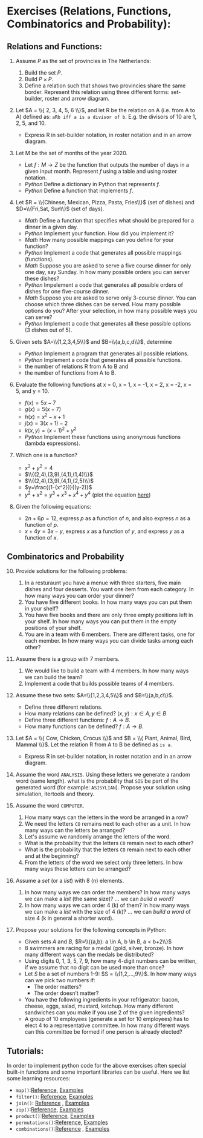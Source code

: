 # Exercises (Relations, Functions, Combinatorics and Probability):

## Relations and Functions:
1. Assume $P$ as the set of provincies in The Netherlands:
	1. Build the set $P$.
	2. Build $P \times P$.
	3. Define a relation such that shows two provincies share the same border. Represent this relation using three different forms: set-builder, roster and arrow diagram.

2. Let $A = \\{ 2, 3, 4, 5, 6 \\}$, and let R be the relation on A (i.e. from A to A) defined as: `aRb iff a is a divisor of b`.  E.g. the divisors of 10 are 1, 2, 5, and 10.
    - Express R in set-builder notation, in roster notation and in an arrow diagram.

3. Let M be the set of months of the year 2020.
    - Let $f: M \rightarrow Z$ be the function that outputs the number of days in a given input month.  Represent $f$ using a table and using roster notation. 
    - *Python* Define a dictionary in Python that represents $f$.
    - *Python* Define a function that implements $f$. 

4. Let $R = \\{Chinese, Mexican, Pizza, Pasta, Fries\\}$ (set of dishes) and $D=\\{Fri,Sat, Sun\\}$ (set of days).
    - *Math* Define a function that specifies what should be prepared for a dinner in a given day.
    - *Python* Implement your function. How did you implement it?
    - *Math* How many possible mappings can you define for your function? 
    - *Python* Implement a code that generates all possible mappings (functions).
    - *Math* Suppose you are asked to serve a five course dinner for only one day, say Sunday. In how many possible orders you can server these dishes?
    - *Python* Impelement a code that generates all possible orders of dishes for one five-course dinner.
    - *Math* Suppose you are asked to serve only 3-course dinner. You can choose which three dishes can be served. How many possible options do you? After your selection, in how many possible ways you can serve?
    - *Python* Implement a code that generates all these possible options (3 dishes out of 5).


5. Given sets $A=\\{1,2,3,4,5\\}$ and $B=\\{a,b,c,d\\}$, determine  
    - *Python* Implement a program that generates all possible relations.
    - *Python* Implement a code that generates all possible functions.
    - the number of relations R from A to B and 
    - the number of functions from A to B.

7. Evaluate the following functions at x = 0, x = 1, x = -1, x = 2, x = -2, x = 5, and y = 10.
    - $f(x) = 5x - 7$
    - $g(x) = 5(x-7)$
    - $h(x) = {x^2} - x + 1$
    - $j(x) = 3(x+1) - 2$
    - $k(x,y) = {(x-1)^2} + {y^2}$
    - *Python* Implement these functions using anonymous functions (lambda expressions).

8. Which one is a function?
    - ${x^2}+{y^2}=4$
    - $\\{(2,4),(3,9),(4,1),(1,4)\\}$
    - $\\{(2,4),(3,9),(4,1),(2,5)\\}$
    - $y=\frac{(1-{x^2})}{(y-2)}$
    - $y^{2}+x^{2}=y^{3}+x^{3}+x^{4}+y^{4}$ (plot the equation [here](https://www.desmos.com/calculator))

9. Given the following equations:
    - $2n + 6p = 12$, express $p$ as a function of $n$, and also express $n$ as a function of $p$. 
    - $x + 4y = 3x - y$, express $x$ as a function of $y$, and express $y$ as a function of $x$.

## Combinatorics and Probability
10. Provide solutions for the following problems:
    1. In a resturaunt you have a menue with three starters, five main dishes and four desserts. You want one item from each category. In how many ways you can order your dinner?
    2. You have five different books. In how many ways you can put them in your shelf?
    3. You have five books and there are only three empty positions left in your shelf. In how many ways you can put them in the empty positions of your shelf.
    4. You are in a team with 6 members. There are different tasks, one for each member. In how many ways you can divide tasks among each other? 

11. Assume there is a group with 7 members.  
    1. We would like to build a team with 4 members. In how many ways we can build the team?
    2. Implement a code that builds possible teams of 4 members.

12. Assume these two sets: $A=\\{1,2,3,4,5\\}$ and $B=\\{a,b,c\\}$. 
    - Define three different relations.
    - How many relations can be defined? $(x,y): x \in A, y \in B$
    - Define three different functions: $f: A \rightarrow B$.
    - How many functions can be defined? $f: A \rightarrow B$.
13. Let $A = \\{ Cow, Chicken, Crocus \\}$ and $B = \\{ Plant, Animal, Bird, Mammal \\}$.  Let the relation R from A to B be defined as `is a`.
    - Express R in set-builder notation, in roster notation and in an arrow diagram.


14. Assume the word `ANALYSIS`. Using these letters we generate a random word (same length). what is the probability that `SIS` be part of the generated word (for example: `ASISYLIAN`). Propose your solution using simulation, itertools and theory.


15. Assume the word `COMPUTER`. 
    1. How many ways can the letters in the word be arranged in a row?
    2. We need the letters `CO` remains next to each other as a unit. In how many ways can the letters be arranged?
    3. Let's assume we randomly arrange the letters of the word. 
    - What is the probability that the letters `CO` remain next to each other?
    - What is the probability that the letters `CO` remain next to each other and at the beginning?
    4. From the letters of the word we select only three letters. In how many ways these letters can be arranged?


16. Assume a *set* (or a *list*) with 8 (n) elements.
    1. In how many ways we can order the members? In how many ways we can make a *list* (the same size)? ... we can *build a word*?
    2. In how many ways we can order 4 (k) of them? In how many ways we can make a *list* with the size of 4 (k)? ... we can *build a word* of size 4 (k in general a shorter word).

17. Propose your solutions for the following concepts in Python:
    - Given sets $A$ and $B$, $R=\\{(a,b): a \in A, b \in B, a < b+2\\}$
    - 8 swimmers are racing for a medal (gold, silver, bronze). In how many different ways can the medals be distributed?
    - Using digits 0, 1, 3, 5, 7, 9, how many 4-digit numbers can be written, if we assume that no digit can be used more than once?
    - Let $S$ be a set of numbers 1-9: $S = \\{1,2,...,9\\}$. In how many ways can we pick two numbers if:
        - The order matters?
        - The order doesn’t matter?
    - You have the following ingredients in your refrigerator: bacon, cheese, eggs, salad, mustard, ketchup. How many different sandwiches can you make if you use 2 of the given ingredients?
    - A group of 10 employees (generate a set for 10 employees) has to elect 4 to a representative committee. In how many different ways can this committee be formed if one person is already elected?

     
## Tutorials:

In order to implement python code for the above exercises often special built-in functions and some important libraries can be useful. Here we list some learning resources:
- `map()`:[Reference](https://docs.python.org/3/library/functions.html?highlight=map#map), [Examples](https://www.programiz.com/python-programming/methods/built-in/map)
- `filter()`: [Reference](https://docs.python.org/3/library/functions.html?highlight=map#filter), [Examples](https://www.programiz.com/python-programming/methods/built-in/filter)
- `join()`: [Reference](https://docs.python.org/3/library/stdtypes.html#str.join) , [Examples](https://www.programiz.com/python-programming/methods/string/join)
- `zip()`:[Reference](https://docs.python.org/3/library/functions.html?highlight=zip#zip), [Examples](https://www.programiz.com/python-programming/methods/built-in/zip)
- `product()`:[Reference](https://docs.python.org/3/library/itertools.html?highlight=combination#itertools.product), [Examples](https://note.nkmk.me/en/python-itertools-product/)
- `permutations()`:[Reference](https://docs.python.org/3/library/itertools.html?highlight=permutation#itertools.permutations), [Examples](https://inventwithpython.com/blog/2021/07/03/combinations-and-permutations-in-python-with-itertools/)
- `combinations()`:[Reference](https://docs.python.org/3/library/itertools.html?highlight=combination#itertools.combinations) , [Examples](https://inventwithpython.com/blog/2021/07/03/combinations-and-permutations-in-python-with-itertools/)
